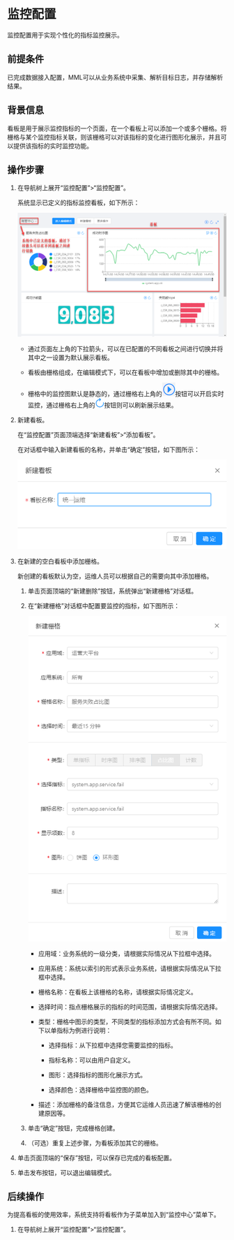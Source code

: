 # 监控配置

监控配置用于实现个性化的指标监控展示。

## 前提条件 

已完成数据接入配置，MML可以从业务系统中采集、解析目标日志，并存储解析结果。

## 背景信息

看板是用于展示监控指标的一个页面，在一个看板上可以添加一个或多个栅格。将栅格与某个监控指标关联，则该栅格可以对该指标的变化进行图形化展示，并且可以提供该指标的实时监控功能。


## 操作步骤

1. 在导航树上展开“监控配置”>“监控配置”。

   系统显示已定义的指标监控看板，如下所示：
   
   ![](../fig/3_01.png)
   
   * 通过页面左上角的下拉箭头，可以在已配置的不同看板之间进行切换并将其中之一设置为默认展示看板。
   
   * 看板由栅格组成，在编辑模式下，可以在看板中增加或删除其中的栅格。
   
   * 栅格中的监控图默认是静态的，通过栅格右上角的![](../fig/realtimequery.png)按钮可以开启实时监控，通过栅格右上角的![](../fig/refresh.png)按钮则可以刷新展示结果。

2. 新建看板。

   在“监控配置”页面顶端选择“新建看板”>“添加看板”。
   
   在对话框中输入新建看板的名称，并单击“确定”按钮，如下图所示：
      
   ![](../fig/3_02.png)
      
3. 在新建的空白看板中添加栅格。
   
   新创建的看板默认为空，运维人员可以根据自己的需要向其中添加栅格。
   
   1. 单击页面顶端的“新建删除”按钮，系统弹出“新建栅格”对话框。
   
   2. 在“新建栅格”对话框中配置要监控的指标，如下图所示：
   
      ![](../fig/3_03.png)
      
      * 应用域：业务系统的一级分类，请根据实际情况从下拉框中选择。
      
      * 应用系统：系统以索引的形式表示业务系统，请根据实际情况从下拉框中选择。
      
      * 栅格名称：在看板上该栅格的名称，请根据实际情况定义。
      
      * 选择时间：指点栅格展示的指标的时间范围，请根据实际情况选择。
      
      * 类型：栅格中图示的类型，不同类型的指标添加方式会有所不同。如下以单指标为例进行说明：
      
         - 选择指标：从下拉框中选择您需要监控的指标。
         
         - 指标名称：可以由用户自定义。
         
         - 图形：选择指标的图形化展示方式。
         
         - 选择颜色：选择栅格中监控图的颜色。
          
      * 描述：添加栅格的备注信息，方便其它运维人员迅速了解该栅格的创建原因等。 
      
   3. 单击“确定”按钮，完成栅格创建。
   
   4. （可选）重复上述步骤，为看板添加其它的栅格。
   
4. 单击页面顶端的“保存”按钮，可以保存已完成的看板配置。

5. 单击发布按钮，可以退出编辑模式。

## 后续操作

为提高看板的使用效率，系统支持将看板作为子菜单加入到“监控中心”菜单下。

1. 在导航树上展开“监控配置”>“监控配置”。

 


      
      
      

   
   
   
      
   
   
   
   

      



